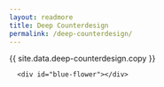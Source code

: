 ```yaml
---
layout: readmore
title: Deep Counterdesign
permalink: /deep-counterdesign/
---
```


<head>
    <meta charset="UTF-8" />
    <meta name="viewport" content="width=device-width">
    <link rel="stylesheet" type="text/css" href="../css/readmore-styles.css" />
</head>



  <div id="wrapper">
    <div class="right-border-box">
      <div class="idea">
        <div id="idea-copy">
          <p>{{ site.data.deep-counterdesign.copy }}</p>
        </div>
      </div>
    </div>

      <div id="blue-flower"></div>
  </div>


